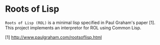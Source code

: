 # Roots of Lisp

`Roots of Lisp (ROL)` is a minimal lisp specified in Paul Graham's paper [1].
This project implements an interpretor for ROL using Common Lisp.

[1] http://www.paulgraham.com/rootsoflisp.html
